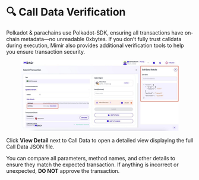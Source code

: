 # 🔍 Call Data Verification

Polkadot & parachains use Polkadot-SDK, ensuring all transactions have on-chain metadata—no unreadable 0xbytes. If you don’t fully trust calldata during execution, Mimir also provides additional verification tools to help you ensure transaction security.

<figure><img src="../.gitbook/assets/image (2) (1).png" alt=""><figcaption></figcaption></figure>

Click **View Detail** next to Call Data to open a detailed view displaying the full Call Data JSON file.

You can compare all parameters, method names, and other details to ensure they match the expected transaction. If anything is incorrect or unexpected, **DO NOT** approve the transaction.
